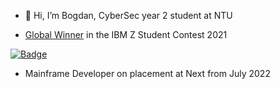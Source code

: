 - 👋 Hi, I’m Bogdan, CyberSec year 2 student at NTU

- [Global Winner](https://www.hackerearth.com/challenges/hackathon/ibm-z-student-contest-powered-by-ibm-z-xplore/)  in the IBM Z Student Contest 2021

[![Badge](https://images.credly.com/size/340x340/images/1699a42d-f491-4127-89bb-b75232cce3e0/IBM_Z_Student_Contest_October_2021_-_Top_Finalist.png)](https://www.credly.com/badges/dd86af82-c15f-479f-bea1-6a15b77bbd50)

- Mainframe Developer on placement at Next from July 2022
<!---
MaluAni/MaluAni is a ✨ special ✨ repository because its `README.md` (this file) appears on your GitHub profile.
You can click the Preview link to take a look at your changes.
--->
